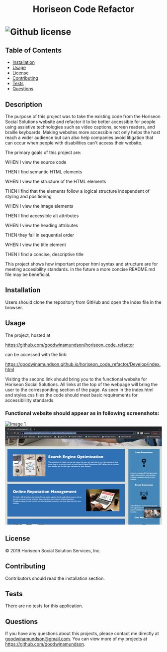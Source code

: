 <h1 align="center">Horiseon Code Refactor<h1>
  
![Github license](http://img.shields.io/badge/license-MIT-blue.svg)
## Table of Contents
* [Installation](#installation)
* [Usage](#usage)
* [License](#license)
* [Contributing](#contributing)
* [Tests](#tests)
* [Questions](#questions)
 

## Description
The purpose of this project was to take the existing code from the Horiseon Social Solutions website and refactor it to be better accessible for people using assistive technologies such as video captions, screen readers, and braille keyboards. 
Making websites more accessible not only helps the host reach a wider audience but can also help companies avoid litigation that can occur when people with disabilities can't access their website.

The primary goals of this project are:


WHEN I view the source code

THEN I find semantic HTML elements


WHEN I view the structure of the HTML elements

THEN I find that the elements follow a logical structure independent of styling and positioning


WHEN I view the image elements

THEN I find accessible alt attributes


WHEN I view the heading attributes

THEN they fall in sequential order


WHEN I view the title element

THEN I find a concise, descriptive title


This project shows how important proper html syntax and structure are for meeting accesibility standards. In the future a more concise README.md file may be beneficial. 
  
## Installation 
Users should clone the repository from GitHub and open the index file in the browser.

## Usage
The project, hosted at 

https://github.com/goodwinamundson/horiseon_code_refactor 

can be accessed with the link: 

https://goodwinamundson.github.io/horiseon_code_refactor/Develop/index.html 

Visiting the second link should bring you to the functional website for Horiseon Social Solutions.  All links at the top of the webpage will bring the user to the corresponding section of the page.  As seen in the index.html and styles.css files the code should meet basic requirements for accessiblility standards. 

### Functional website should appear as in following screenshots: #
![Image 1](Develop/assets/images/screenshot_live_site_1.png)
![Image 2](Develop/assets/images/screenshot_live_site_2.png)

## License
&copy; 2019 Horiseon Social Solution Services, Inc.

## Contributing 
Contributors should read the installation section. 

## Tests
There are no tests for this application. 

## Questions
  
If you have any questions about this projects, please contact me directly at goodwinamundson@gmail.com. You can view more of my projects at https://github.com/goodwinamundson.

